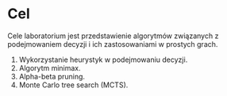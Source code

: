# Cel

Cele laboratorium jest przedstawienie algorytmów związanych z podejmowaniem 
decyzji i ich zastosowaniami w prostych grach.

1. Wykorzystanie heurystyk w podejmowaniu decyzji.
2. Algorytm minimax.
3. Alpha-beta pruning.
4. Monte Carlo tree search (MCTS).
